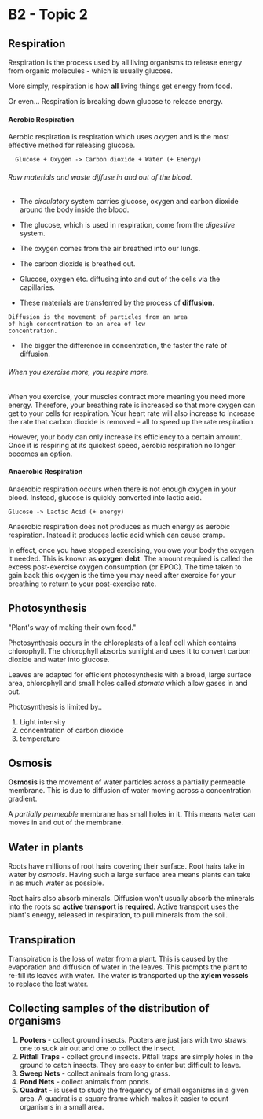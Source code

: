 B2 - Topic 2
================

## Respiration

Respiration is the process used by all living organisms to release energy from
organic molecules - which is usually glucose.

More simply, respiration is how __all__ living things get energy from food.

Or even... Respiration is breaking down glucose to release energy.

#### Aerobic Respiration
Aerobic respiration is respiration which uses *oxygen* and is the most effective method for releasing glucose.

```
  Glucose + Oxygen -> Carbon dioxide + Water (+ Energy)
```

###### Raw materials and waste diffuse in and out of the blood.
* The *circulatory* system carries glucose, oxygen and carbon dioxide around the body inside the blood.
* The glucose, which is used in respiration, come from the *digestive* system.
* The oxygen comes from the air breathed into our lungs.
* The carbon dioxide is breathed out.

* Glucose, oxygen etc. diffusing into and out of the cells via the capillaries.
* These materials are transferred by the process of __diffusion__.

```
Diffusion is the movement of particles from an area
of high concentration to an area of low
concentration.
```

* The bigger the difference in concentration, the faster the rate of diffusion.

###### When you exercise more, you respire more.
When you exercise, your muscles contract more meaning you need more energy. Therefore, your breathing rate is increased so that more oxygen can get to your cells for respiration. Your heart rate will also increase to increase the rate that carbon dioxide is removed - all to speed up the rate respiration.

However, your body can only increase its efficiency to a certain amount. Once it is respiring at its quickest speed, aerobic respiration no longer becomes an option.

#### Anaerobic Respiration
Anaerobic respiration occurs when there is not enough oxygen in your blood.
Instead, glucose is quickly converted into lactic acid.

```
Glucose -> Lactic Acid (+ energy)
```

Anaerobic respiration does not produces as much energy as aerobic respiration. Instead it produces lactic acid which can cause cramp.

In effect, once you have stopped exercising, you owe your body the oxygen it needed. This is known as __oxygen debt__.
The amount required is called the excess post-exercise oxygen consumption
(or EPOC). The time taken to gain back this oxygen is the time you may need after exercise for your breathing to return to your post-exercise rate.

## Photosynthesis
"Plant's way of making their own food."

Photosynthesis occurs in the chloroplasts of a leaf cell which contains chlorophyll. The chlorophyll absorbs sunlight and uses it to convert carbon dioxide and water into glucose.

Leaves are adapted for efficient photosynthesis with a broad, large surface area, chlorophyll and small holes called *stomata* which allow gases in and out.

Photosynthesis is limited by..
1. Light intensity
2. concentration of carbon dioxide
3. temperature

## Osmosis
__Osmosis__ is the movement of water particles across a partially permeable membrane. This is due to diffusion of water moving across a concentration gradient.

A *partially permeable* membrane has small holes in it. This means water can moves in and out of the membrane.

## Water in plants

Roots have millions of root hairs covering their surface. Root hairs take in water by *osmosis*. Having such a large surface area means plants can take in as much water as possible.

Root hairs also absorb minerals. Diffusion won't usually absorb the minerals into the roots so __active transport is required__. Active transport uses the plant's energy, released in respiration, to pull minerals from the soil.

## Transpiration
Transpiration is the loss of water from a plant. This is caused by the evaporation and diffusion of water in the leaves. This prompts the plant to re-fill its leaves with water. The water is transported up the __xylem vessels__ to replace the lost water.

## Collecting samples of the distribution of organisms
1. __Pooters__ - collect ground insects. Pooters are just jars with two straws: one to suck air out and one to collect the insect.
2. __Pitfall Traps__ - collect ground insects. Pitfall traps are simply holes in the ground to catch insects. They are easy to enter but difficult to leave.
3. __Sweep Nets__ - collect animals from long grass.
4. __Pond Nets__ - collect animals from ponds.
5. __Quadrat__ - is used to study the frequency of small organisms in a given area. A quadrat is a square frame which makes it easier to count organisms in a small area.
